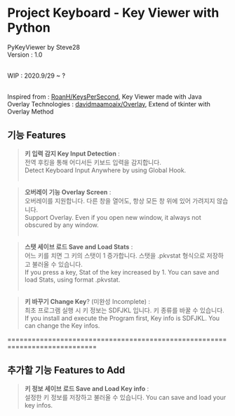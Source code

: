 # Project Keyboard - Key Viewer with Python
PyKeyViewer by Steve28 <br>
Version : 1.0 <br><br>

WIP : 2020.9/29 ~ ? <br><br>

Inspired from : [RoanH/KeysPerSecond](https://github.com/RoanH/KeysPerSecond), Key Viewer made with Java <br>
Overlay Technologies : [davidmaamoaix/Overlay](https://github.com/davidmaamoaix/Overlay), Extend of tkinter with Overlay Method<br>

## 기능 Features
> **키 입력 감지 Key Input Detection** : <br>
전역 후킹을 통해 어디서든 키보드 입력을 감지합니다.<br>
Detect Keyboard Input Anywhere by using Global Hook.<br><br>

> **오버레이 기능 Overlay Screen** : <br>
오버레이를 지원합니다. 다른 창을 열어도, 항상 모든 창 위에 있어 가려지지 않습니다.<br>
Support Overlay. Even if you open new window, it always not obscured by any window.<br><br>

> **스탯 세이브 로드 Save and Load Stats** : <br>
어느 키를 치면 그 키의 스탯이 1 증가합니다. 스탯을 .pkvstat 형식으로 저장하고 불러올 수 있습니다.<br>
If you press a key, Stat of the key increased by 1. You can save and load Stats, using format .pkvstat.<br><br>

> **키 바꾸기 Change Key**? (미완성 Incomplete) : <br>
최초 프로그램 실행 시 키 정보는 SDFJKL 입니다. 키 종류를 바꿀 수 있습니다.<br>
If you install and execute the Program first, Key info is SDFJKL. You can change the Key infos.<br>

============================================================================

## 추가할 기능 Features to Add
> **키 정보 세이브 로드 Save and Load Key info** : <br>
설정한 키 정보를 저장하고 불러올 수 있습니다.
You can save and load your key infos.
